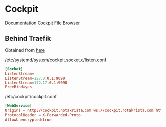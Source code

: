 # Cockpit

[Documentation](https://cockpit-project.org/guide/latest/)
[Cockpit File Browser](https://github.com/cockpit-project/cockpit-files)

## Behind Traefik

Obtained from [here](https://community.traefik.io/t/cockpit-behind-traefik/8799/7)

/etc/systemd/system/cockpit.socket.d/listen.conf

```conf
[Socket]
ListenStream=
ListenStream=127.0.0.1:9090
ListenStream=172.17.0.1:9090
FreeBind=yes
```

/etc/cockpit/cockpit.conf

```conf
[WebService]
Origins = http://cockpit.notakrista.com ws://cockpit.notakrista.com https://cockpit.notakrista.com wss://cockpit.notakrista.com
ProtocolHeader = X-Forwarded-Proto
AllowUnencrypted=true
```
